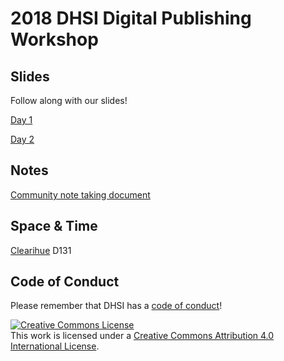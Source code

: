 # 2018 DHSI Digital Publishing Workshop
## Slides
Follow along with our slides!

[Day 1](https://docs.google.com/presentation/d/1wr4X3Cd8IH4dfVA1ARuwIpmeXpWklYR7q5WCwHpE7Nc/edit?usp=sharing)

[Day 2](https://docs.google.com/presentation/d/1zINHh7Rzz99Ce3-73AslEYvDjDHOLuIJUxXYhj_iRGk/edit?usp=sharing)
## Notes
[Community note taking document](https://docs.google.com/document/d/1h4GidO89PGAgtYttyLg0IInf_xYGWM4d02jxNfwaic8/edit?usp=sharing)

## Space & Time
[Clearihue](https://www.uvic.ca/home/about/campus-info/maps/maps/cle.php) D131


## Code of Conduct
Please remember that DHSI has a [code of conduct](http://dhsi.org/events.php)!


<a rel="license" href="http://creativecommons.org/licenses/by/4.0/"><img alt="Creative Commons License" style="border-width:0" src="https://i.creativecommons.org/l/by/4.0/88x31.png" /></a><br />This work is licensed under a <a rel="license" href="http://creativecommons.org/licenses/by/4.0/">Creative Commons Attribution 4.0 International License</a>.
